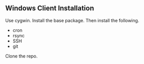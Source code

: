 ## Windows Client Installation

Use cygwin.  Install the base package.  Then install the following.

* cron
* rsync
* SSH
* git

Clone the repo.


